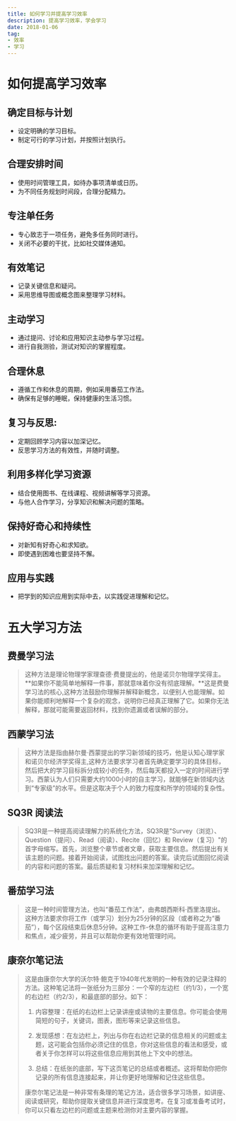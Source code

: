 ```yaml
---
title: 如何学习并提高学习效率
description: 提高学习效率，学会学习
date: 2018-01-06
tag:
- 效率
- 学习
---
```


# 如何提高学习效率

## 确定目标与计划

- 设定明确的学习目标。
- 制定可行的学习计划，并按照计划执行。

## 合理安排时间

- 使用时间管理工具，如待办事项清单或日历。
- 为不同任务规划时间段，合理分配精力。

## 专注单任务

- 专心致志于一项任务，避免多任务同时进行。
- 关闭不必要的干扰，比如社交媒体通知。

## 有效笔记

- 记录关键信息和疑问。
- 采用思维导图或概念图来整理学习材料。

## 主动学习

- 通过提问、讨论和应用知识主动参与学习过程。
- 进行自我测验，测试对知识的掌握程度。

## 合理休息

- 遵循工作和休息的周期，例如采用番茄工作法。
- 确保有足够的睡眠，保持健康的生活习惯。

## 复习与反思:

- 定期回顾学习内容以加深记忆。
- 反思学习方法的有效性，并随时调整。

## 利用多样化学习资源

- 结合使用图书、在线课程、视频讲解等学习资源。
- 与他人合作学习，分享知识和解决问题的策略。

## 保持好奇心和持续性

- 对新知有好奇心和求知欲。
- 即使遇到困难也要坚持不懈。

## 应用与实践

- 把学到的知识应用到实际中去，以实践促进理解和记忆。

# 五大学习方法

## 费曼学习法

> 这种方法是理论物理学家理查德·费曼提出的，他是诺贝尔物理学奖得主。**如果你不能简单地解释一件事，那就意味着你没有彻底理解。**这是费曼学习法的核心,这种方法鼓励你理解并解释新概念，以便别人也能理解。如果你能顺利地解释一个复杂的观念，说明你已经真正理解了它。如果你无法解释，那就可能需要返回材料，找到你遗漏或者误解的部分。

## 西蒙学习法

> 这种方法是指由赫尔曼·西蒙提出的学习新领域的技巧，他是认知心理学家和诺贝尔经济学奖得主,这种方法要求学习者首先确定要学习的具体目标，然后把大的学习目标拆分成较小的任务，然后每天都投入一定的时间进行学习。西蒙认为人们只需要大约1000小时的自主学习，就能够在新领域内达到“专家级”的水平。但是这取决于个人的致力程度和所学的领域的复杂性。

## SQ3R 阅读法

> SQ3R是一种提高阅读理解力的系统化方法，SQ3R是"Survey（浏览）、Question（提问）、Read（阅读）、Recite（回忆）和 Review（复习）"的首字母缩写。首先，浏览整个章节或者文章，获取主要信息。然后提出有关该主题的问题。接着开始阅读，试图找出问题的答案。读完后试图回忆阅读的内容和问题的答案。最后质疑和复习材料来加深理解和记忆。

## 番茄学习法

> 这是一种时间管理方法，也叫“番茄工作法”，由弗朗西斯科·西里洛提出。这种方法要求你将工作（或学习）划分为25分钟的区段（或者称之为“番茄”），每个区段结束后休息5分钟。这种工作-休息的循环有助于提高注意力和焦点，减少疲劳，并且可以帮助你更有效地管理时间。

## 康奈尔笔记法

> 这是由康奈尔大学的沃尔特·鲍克于1940年代发明的一种有效的记录注释的方法。这种笔记法将一张纸分为三部分：一个窄的左边栏（约1/3），一个宽的右边栏（约2/3），和最底部的部分。如下：
>
> 1. 内容整理：在纸的右边栏上记录讲座或读物的主要信息。你可能会使用简短的句子，关键词，图表，图形等来记录这些信息。
>
> 2. 发现感想：在左边栏上，列出与你在右边栏记录的信息相关的问题或主题，这可能会包括你必须记住的信息，你对这些信息的看法和感受，或者关于你怎样可以将这些信息应用到其他上下文中的想法。
>
> 3. 总结：在纸张的底部，写下这页笔记的总结或者概述。这将帮助你把你记录的所有信息连接起来，并让你更好地理解和记住这些信息。
>
> 康奈尔笔记法是一种非常有条理的笔记方法，适合很多学习场景，如讲座、阅读或研究，帮助你提取关键信息并进行深度思考。在复习或准备考试时，你可以只看左边栏的问题或主题来检测你对主要内容的掌握。

